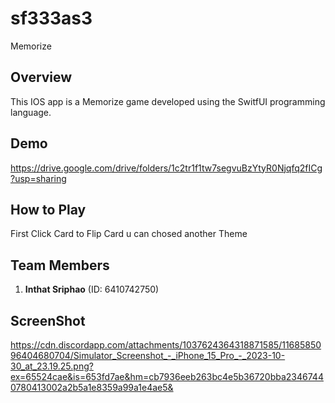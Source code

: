 # sf333as3
Memorize

## Overview

This IOS app is a Memorize game developed using the SwitfUI programming language.

## Demo
https://drive.google.com/drive/folders/1c2tr1f1tw7segvuBzYtyR0Njqfq2fICg?usp=sharing

## How to Play
First Click Card to Flip Card
u can chosed another Theme

## Team Members
1. **Inthat Sriphao** (ID: 6410742750)

## ScreenShot

https://cdn.discordapp.com/attachments/1037624364318871585/1168585096404680704/Simulator_Screenshot_-_iPhone_15_Pro_-_2023-10-30_at_23.19.25.png?ex=65524cae&is=653fd7ae&hm=cb7936eeb263bc4e5b36720bba23467440780413002a2b5a1e8359a99a1e4ae5&
